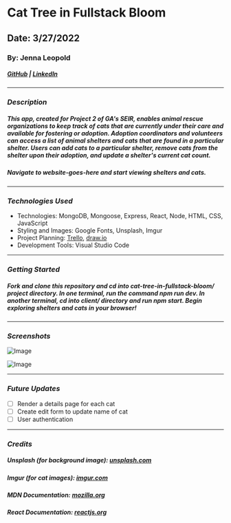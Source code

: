 # Cat Tree in Fullstack Bloom

## Date: 3/27/2022

### By: Jenna Leopold

##### [GitHub](https://github.com/Jenna424) | [LinkedIn](https://www.linkedin.com/in/jenna-leopold-136294127)

---

### **_Description_**

##### This app, created for Project 2 of GA's SEIR, enables animal rescue organizations to keep track of cats that are currently under their care and available for fostering or adoption. Adoption coordinators and volunteers can access a list of animal shelters and cats that are found in a particular shelter. Users can add cats to a particular shelter, remove cats from the shelter upon their adoption, and update a shelter's current cat count.

##### Navigate to website-goes-here and start viewing shelters and cats.

---

### **_Technologies Used_**

- Technologies: MongoDB, Mongoose, Express, React, Node, HTML, CSS, JavaScript
- Styling and Images: Google Fonts, Unsplash, Imgur
- Project Planning: [Trello](https://trello.com/b/epBBCv9g/trello-for-cat-tree-in-fullstack-bloom), [draw.io](https://app.diagrams.net/#G1dBTJdNk_QCf82u9d3J-7KtiithWb-Ohq)
- Development Tools: Visual Studio Code

---

### **_Getting Started_**

##### Fork and clone this repository and cd into cat-tree-in-fullstack-bloom/ project directory. In one terminal, run the command npm run dev. In another terminal, cd into client/ directory and run npm start. Begin exploring shelters and cats in your browser!

---

### **_Screenshots_**

![Image](https://github.com/Jenna424/cat-tree-in-fullstack-bloom/blob/main/screenshots/AboutPage.png?raw=true)

![Image](https://github.com/Jenna424/cat-tree-in-fullstack-bloom/blob/main/screenshots/ShelterCatsPage.png?raw=true)

---

### **_Future Updates_**

- [ ] Render a details page for each cat
- [ ] Create edit form to update name of cat
- [ ] User authentication

---

### **_Credits_**

##### **Unsplash (for background image):** [unsplash.com](https://unsplash.com/)

##### **Imgur (for cat images):** [imgur.com](https://imgur.com/)

##### **MDN Documentation:** [mozilla.org](https://developer.mozilla.org/en-US/docs/Learn/JavaScript)

##### **React Documentation:** [reactjs.org](https://reactjs.org/docs/getting-started.html)
